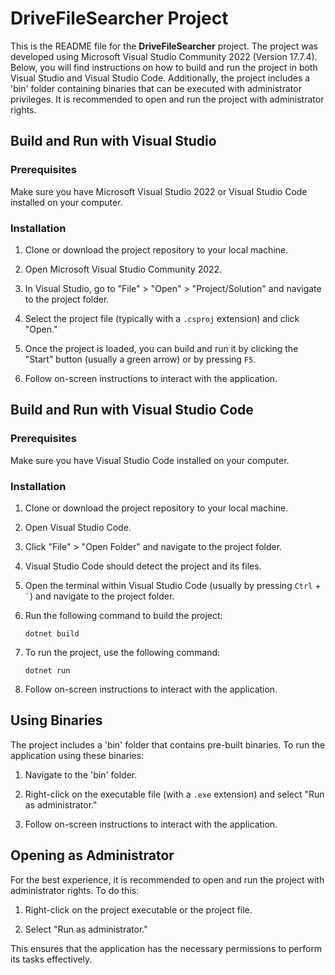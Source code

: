 # DriveFileSearcher Project

This is the README file for the **DriveFileSearcher** project. The project was developed using Microsoft Visual Studio Community 2022 (Version 17.7.4). Below, you will find instructions on how to build and run the project in both Visual Studio and Visual Studio Code. Additionally, the project includes a 'bin' folder containing binaries that can be executed with administrator privileges. It is recommended to open and run the project with administrator rights.

## Build and Run with Visual Studio

### Prerequisites

Make sure you have Microsoft Visual Studio 2022 or Visual Studio Code installed on your computer.

### Installation

1. Clone or download the project repository to your local machine.

2. Open Microsoft Visual Studio Community 2022.

3. In Visual Studio, go to "File" > "Open" > "Project/Solution" and navigate to the project folder.

4. Select the project file (typically with a `.csproj` extension) and click "Open."

5. Once the project is loaded, you can build and run it by clicking the "Start" button (usually a green arrow) or by pressing `F5`.

6. Follow on-screen instructions to interact with the application.

## Build and Run with Visual Studio Code

### Prerequisites

Make sure you have Visual Studio Code installed on your computer.

### Installation

1. Clone or download the project repository to your local machine.

2. Open Visual Studio Code.

3. Click "File" > "Open Folder" and navigate to the project folder.

4. Visual Studio Code should detect the project and its files.

5. Open the terminal within Visual Studio Code (usually by pressing `Ctrl` + `` ` ``) and navigate to the project folder.

6. Run the following command to build the project:

   ```
   dotnet build
   ```

7. To run the project, use the following command:

   ```
   dotnet run
   ```

8. Follow on-screen instructions to interact with the application.

## Using Binaries

The project includes a 'bin' folder that contains pre-built binaries. To run the application using these binaries:

1. Navigate to the 'bin' folder.

2. Right-click on the executable file (with a `.exe` extension) and select "Run as administrator."

3. Follow on-screen instructions to interact with the application.

## Opening as Administrator

For the best experience, it is recommended to open and run the project with administrator rights. To do this:

1. Right-click on the project executable or the project file.

2. Select "Run as administrator."

This ensures that the application has the necessary permissions to perform its tasks effectively.

